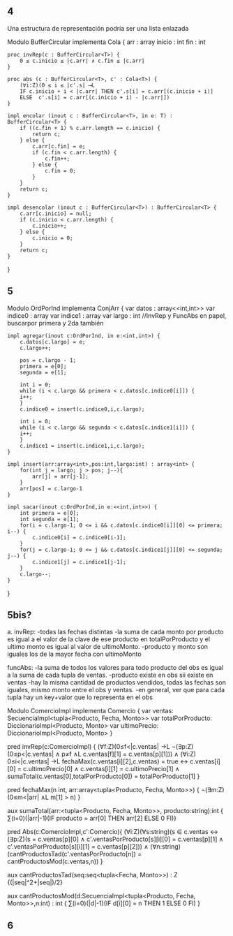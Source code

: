 ## 4
Una estructura de representación podría ser una lista enlazada


Modulo BufferCircular<T> implementa Cola<T> {
    arr : array<T>
    inicio : int
    fin : int

    proc invRep(c : BufferCircular<T>) {
        0 ≤ c.inicio ≤ |c.arr| ∧ c.fin ≤ |c.arr| 
    }
    
    proc abs (c : BufferCircular<T>, c' : Cola<T>) {
        (∀i:Z)(0 ≤ i ≤ |c'.s| ⟶L 
        IF c.inicio + i < |c.arr| THEN c'.s[i] = c.arr[(c.inicio + i)]
        ELSE  c'.s[i] = c.arr[(c.inicio + i) - |c.arr|])
    }

    impl encolar (inout c : BufferCircular<T>, in e: T) : BufferCircular<T> {
        if ((c.fin + 1) % c.arr.length == c.inicio) {
            return c;
        } else {
            c.arr[c.fin] = e;
            if (c.fin < c.arr.length) {
                c.fin++;
            } else {
                c.fin = 0;
            }
        }
        return c;
    }

    impl desencolar (inout c : BufferCircular<T>) : BufferCircular<T> {
        c.arr[c.inicio] = null;
        if (c.inicio < c.arr.length) {
            c.inicio++;
        } else {
            c.inicio = 0;
        }
        return c;
    }
}

## 5
Modulo OrdPorInd implementa ConjArr {
    var datos : array<<int,int>>
    var indice0 : array<int>
    var indice1 : array<int>
    var largo : int
    //InvRep y FuncAbs en papel, buscarpor primera y 2da también

    impl agregar(inout c:OrdPorInd, in e:<int,int>) {
        c.datos[c.largo] = e;
        c.largo++;

        pos = c.largo - 1;
        primera = e[0];
        segunda = e[1];

        int i = 0;
        while (i < c.largo && primera < c.datos[c.indice0[i]]) {
        i++;
        }
        c.indice0 = insert(c.indice0,i,c.largo);

        int i = 0;
        while (i < c.largo && segunda < c.datos[c.indice1[i]]) {
        i++;
        }
        c.indice1 = insert(c.indice1,i,c.largo);
    }

    impl insert(arr:array<int>,pos:int,largo:int) : array<int> {
        for(int j = largo; j > pos; j--){
            arr[j] = arr[j-1];
        }
        arr[pos] = c.largo-1
    }

    impl sacar(inout c:OrdPorInd,in e:<<int,int>>) {
        int primera = e[0];
        int segunda = e[1];
        for(i = c.largo-1; 0 <= i && c.datos[c.indice0[i]][0] <= primera; i--) {
            c.indice0[i] = c.indice0[i-1];
        }
        for(j = c.largo-1; 0 <= j && c.datos[c.indice1[j]][0] <= segunda; j--) {
            c.indice1[j] = c.indice1[j-1];
        }
        c.largo--;
    }
}

## 5bis?

a.
invRep:
-todas las fechas distintas
-la suma de cada monto por producto es igual a el valor de la clave de ese producto en totalPorProducto y el ultimo monto es igual al valor de ultimoMonto. 
-producto y monto son iguales los de la mayor fecha con ultimoMonto

funcAbs:
-la suma de todos los valores para todo producto del obs es igual a la suma de cada tupla de ventas.
-producto existe en obs sii existe en ventas
-hay la misma cantidad de productos vendidos, todas las fechas son iguales, mismo monto entre el obs y ventas.
-en general, ver que para cada tupla hay un key+valor que lo representa en el obs

Modulo ComercioImpl implementa Comercio {
var ventas: SecuenciaImpl<tupla<Producto, Fecha, Monto>>
var totalPorProducto: DiccionarioImpl<Producto, Monto>
var ultimoPrecio: DiccionarioImpl<Producto, Monto>
}

pred invRep(c:ComercioImpl) {
    (∀f:Z)(0≤f<|c.ventas| →L ¬(∃p:Z)(0≤p<|c.ventas| ∧ p≠f ∧L c.ventas[f][1] = c.ventas[p][1])) ∧ (∀i:Z) 0≤i<|c.ventas| →L fechaMax(c.ventas[i][2],c.ventas) = true ↔
    c.ventas[i][0] = c.ultimoPrecio[0] ∧ c.ventas[i][1] = c.ultimoPrecio[1] ∧
    sumaTotal(c.ventas[0],totalPorProducto[0]) = totalPorProducto[1]
}

pred fechaMax(n int, arr:array<tupla<Producto, Fecha, Monto>>) {
    ¬(∃m:Z)(0≤m<|arr| ∧L m[1] > n)
}

aux sumaTotal(arr:<tupla<Producto, Fecha, Monto>>, producto:string):int {
    ∑(i=0)(|arr|-1)(IF producto = arr[0] THEN arr[2] ELSE 0 FI)}

pred Abs(c:ComercioImpl,c':Comercio){
    (∀i:Z)(∀s:string)(s ∈ c.ventas ↔ (∃p:Z)(s = c.ventas[p][0] ∧
    c'.ventasPorProducto[s][i][0] = c.ventas[p][1] ∧ c'.ventasPorProducto[s][i][1] = c.ventas[p][2])) ∧ (∀n:string)(cantProductosTad(c'.ventasPorProducto[n]) = cantProductosMod(c.ventas,n))
}

aux cantProductosTad(seq:seq<tupla<Fecha, Monto>>) : Z {(|seq|^2+|seq|)/2}

aux cantProductosMod(d:SecuenciaImpl<tupla<Producto, Fecha, Monto>>,n:int) : int {
    ∑(i=0)(|d|-1)(IF d[i][0] = n THEN 1 ELSE 0 FI)
}


## 6

